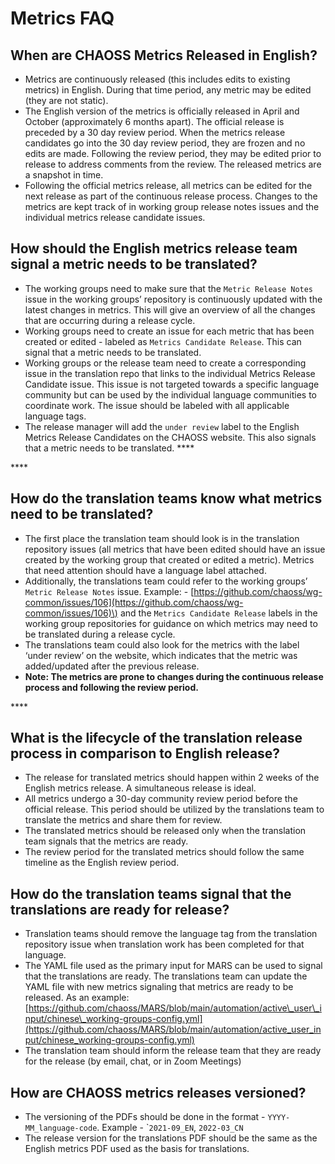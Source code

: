 # Metrics FAQ

## **When are CHAOSS Metrics Released in English?**

* Metrics are continuously released \(this includes edits to existing metrics\) in English. During that time period, any metric may be edited \(they are not static\). 
* The English version of the metrics is officially released in April and October \(approximately 6 months apart\). The official release is preceded by a 30 day review period. When the metrics release candidates go into the 30 day review period, they are frozen and no edits are made. Following the review period, they may be edited prior to release to address comments from the review. The released metrics are a snapshot in time. 
* Following the official metrics release, all metrics can be edited for the next release as part of the continuous release process. Changes to the metrics are kept track of in working group release notes issues and the individual metrics release candidate issues.



## **How should the English metrics release team signal a metric needs to be translated?**

* The working groups need to make sure that the `Metric Release Notes` issue in the working groups’ repository is continuously updated with the latest changes in metrics. This will give an overview of all the changes that are occurring during a release cycle.
* Working groups need to create an issue for each metric that has been created or edited - labeled as `Metrics Candidate Release`. This can signal that a metric needs to be translated.
* Working groups or the release team need to create a corresponding issue in the translation repo that links to the individual Metrics Release Candidate issue. This issue is not targeted towards a specific language community but can be used by the individual language communities to coordinate work. The issue should be labeled with all applicable language tags.
* The release manager will add the `under review` label to the English Metrics Release Candidates on the CHAOSS website. This also signals that a metric needs to be translated. ****

\*\*\*\*

## **How do the translation teams know what metrics need to be translated?**

* The first place the translation team should look is in the translation repository issues \(all metrics that have been edited should have an issue created by the working group that created or edited a metric\). Metrics that need attention should have a language label attached. 
* Additionally, the translations team could refer to the working groups’ `Metric Release Notes` issue. Example: - [https://github.com/chaoss/wg-common/issues/106](https://github.com/chaoss/wg-common/issues/106)\) and the `Metrics Candidate Release` labels in the working group repositories for guidance on which metrics may need to be translated during a release cycle.
* The translations team could also look for the metrics with the label ‘under review’ on the website, which indicates that the metric was added/updated after the previous release. 
* **Note: The metrics are prone to changes during the continuous release process and following the review period.**

\*\*\*\*

## **What is the lifecycle of the translation release process in comparison to English release?**

* The release for translated metrics should happen within 2 weeks of the English metrics release. A simultaneous release is ideal.
* All metrics undergo a 30-day community review period before the official release. This period should be utilized by the translations team to translate the metrics and share them for review.
* The translated metrics should be released only when the translation team signals that the metrics are ready.
* The review period for the translated metrics should follow the same timeline as the English review period.



## **How do the translation teams signal that the translations are ready for release?**

* Translation teams should remove the language tag from the translation repository issue when translation work has been completed for that language.
* The YAML file used as the primary input for MARS can be used to signal that the translations are ready. The translations team can update the YAML file with new metrics signaling that metrics are ready to be released. As an example: [https://github.com/chaoss/MARS/blob/main/automation/active\_user\_input/chinese\_working-groups-config.yml](https://github.com/chaoss/MARS/blob/main/automation/active_user_input/chinese_working-groups-config.yml) 
* The translation team should inform the release team that they are ready for the release \(by email, chat, or in Zoom Meetings\)



## **How are CHAOSS metrics releases versioned?**

* The versioning of the PDFs should be done in the format - `YYYY-MM_language-code`. Example - \``2021-09_EN`, `2022-03_CN`
* The release version for the translations PDF should be the same as the English metrics PDF used as the basis for translations.

